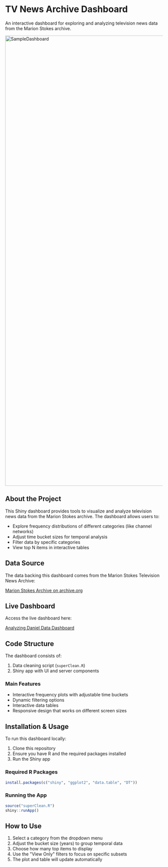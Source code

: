 # TV News Archive Dashboard

An interactive dashboard for exploring and analyzing television news data from the Marion Stokes archive.

<img width="1435" alt="SampleDashboard" src="https://github.com/user-attachments/assets/1f40a1e5-094f-429d-8429-c57eae7d0682" />

## About the Project

This Shiny dashboard provides tools to visualize and analyze television news data from the Marion Stokes archive. The dashboard allows users to:

- Explore frequency distributions of different categories (like channel networks)
- Adjust time bucket sizes for temporal analysis
- Filter data by specific categories
- View top N items in interactive tables

## Data Source

The data backing this dashboard comes from the Marion Stokes Television News Archive:

[Marion Stokes Archive on archive.org](https://archive.org/details/marionstokes_201706)

## Live Dashboard

Access the live dashboard here:

[Analyzing Daniel Data Dashboard](https://jules-dev.shinyapps.io/analyzingdanieldata/)

## Code Structure

The dashboard consists of:

1. Data cleaning script (`superClean.R`)
2. Shiny app with UI and server components

### Main Features

- Interactive frequency plots with adjustable time buckets
- Dynamic filtering options
- Interactive data tables
- Responsive design that works on different screen sizes

## Installation & Usage

To run this dashboard locally:

1. Clone this repository
2. Ensure you have R and the required packages installed
3. Run the Shiny app

### Required R Packages

```r
install.packages(c("shiny", "ggplot2", "data.table", "DT"))
```


### Running the App
```r
source("superClean.R")
shiny::runApp()
```


## How to Use

1. Select a category from the dropdown menu
2. Adjust the bucket size (years) to group temporal data
3. Choose how many top items to display
4. Use the "View Only" filters to focus on specific subsets
5. The plot and table will update automatically
